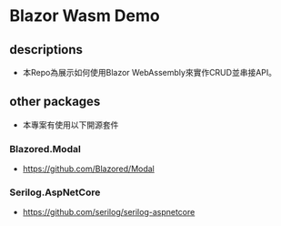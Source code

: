 # Blazor Wasm Demo
## descriptions
- 本Repo為展示如何使用Blazor WebAssembly來實作CRUD並串接API。
## other packages
- 本專案有使用以下開源套件
### Blazored.Modal
- https://github.com/Blazored/Modal
### Serilog.AspNetCore
- https://github.com/serilog/serilog-aspnetcore